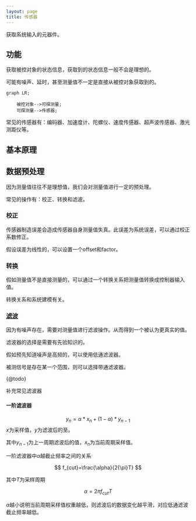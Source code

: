 ```yaml
---
layout: page
title: 传感器
---
```


获取系统输入的元器件。

## 功能

获取被控对象的状态信息，获取到的状态信息一般不会是理想的。

可能有噪声、延时，甚至测量值不一定是直接从被控对象获取到的。

```mermaid
graph LR;

    被控对象-->可探测量;
    可探测量-->传感器;

```

常见的传感器有：编码器、加速度计、陀螺仪、速度传感器、超声波传感器、激光测距仪等。

## 基本原理


## 数据预处理


因为测量值往往不是理想值，我们会对测量值进行一定的预处理。

常见的操作有：校正、转换和滤波。

### 校正


传感器制造误差会造成传感器自身测量值失真。此误差为系统误差，可以通过校正系数修正。

假设误差为线性的，可以设置一个offset和factor。

### 转换

假如测量值不是直接测量的，可以通过一个转换关系把测量值转换成控制器输入值。

转换关系和系统建模有关。

### [滤波](filter.md)

因为有噪声存在，需要对测量值进行滤波操作。从而得到一个被认为更真实的值。

滤波器的选择是需要有先验知识的。

假如预先知道噪声是高频的，可以使用低通滤波器。

被测信号是存在某一个范围，则可以选择带通滤波器。

{@todo}

补充常见滤波器

#### 一阶滤波器

$$
y_{n}=\alpha*x_{n}+(1-\alpha)*y_{n-1}
$$
$x$为采样值，$y$为滤波后的至。

其中$y_{n-1}$为上一周期滤波后的值，$x_{n}$为当前周期采样值。

一阶滤波器中$\alpha$越截止频率之间的关系

$$
f_{cut}=\frac{\alpha}{2{\pi}T}
$$

其中$T$为采样周期

$$\alpha=2{\pi}f_{cut}T$$

$\alpha$越小说明当前周期采样值权重越低，则滤波后的数据变化越平滑，对应低通滤波截止频率越低。

